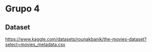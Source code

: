 # Grupo 4

## Dataset

https://www.kaggle.com/datasets/rounakbanik/the-movies-dataset?select=movies_metadata.csv